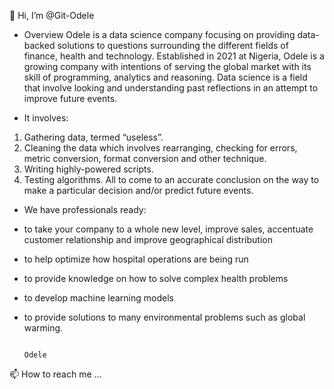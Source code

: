  👋 Hi, I’m @Git-Odele
 
- Overview
Odele is a data science company focusing on providing data-backed solutions to questions surrounding the different fields of finance, health and technology.
Established in 2021 at Nigeria, Odele is a growing company with intentions of serving the global market with its skill of programming, analytics and reasoning.
Data science is a field that involve looking and understanding past reflections in an attempt to improve future events.

- It involves:
1.	Gathering data, termed “useless”.
2.	Cleaning the data which involves rearranging, checking for errors, metric conversion, format conversion and other technique.
3.	Writing highly-powered scripts.
4.	Testing algorithms.
All to come to an accurate conclusion on the way to make a particular decision and/or predict future events.

- We have professionals ready:
-	to take your company to a whole new level, improve sales, accentuate customer relationship and improve geographical distribution
-	to help optimize how hospital operations are being run
-	to provide knowledge on how to solve complex health problems
-	to develop machine learning models
-	to provide solutions to many environmental problems such as global warming.

                                                                                                Odele

 
 📫 How to reach me ...

<!---
Git-Odele/Git-Odele is a ✨ special ✨ repository because its `README.md` (this file) appears on your GitHub profile.
You can click the Preview link to take a look at your changes.
--->
